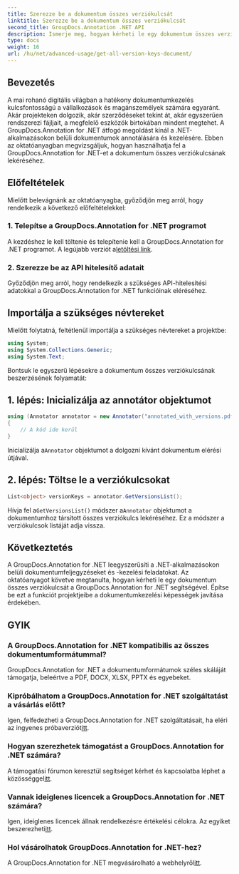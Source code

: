 ```yaml
---
title: Szerezze be a dokumentum összes verziókulcsát
linktitle: Szerezze be a dokumentum összes verziókulcsát
second_title: GroupDocs.Annotation .NET API
description: Ismerje meg, hogyan kérheti le egy dokumentum összes verziókulcsát a GroupDocs.Annotation for .NET segítségével. Növelje dokumentumkezelési képességeit ezzel az átfogó programmal.
type: docs
weight: 16
url: /hu/net/advanced-usage/get-all-version-keys-document/
---
```

## Bevezetés
A mai rohanó digitális világban a hatékony dokumentumkezelés kulcsfontosságú a vállalkozások és magánszemélyek számára egyaránt. Akár projekteken dolgozik, akár szerződéseket tekint át, akár egyszerűen rendszerezi fájljait, a megfelelő eszközök birtokában mindent megtehet. A GroupDocs.Annotation for .NET átfogó megoldást kínál a .NET-alkalmazásokon belüli dokumentumok annotálására és kezelésére. Ebben az oktatóanyagban megvizsgáljuk, hogyan használhatja fel a GroupDocs.Annotation for .NET-et a dokumentum összes verziókulcsának lekéréséhez.
## Előfeltételek
Mielőtt belevágnánk az oktatóanyagba, győződjön meg arról, hogy rendelkezik a következő előfeltételekkel:
### 1. Telepítse a GroupDocs.Annotation for .NET programot
 A kezdéshez le kell töltenie és telepítenie kell a GroupDocs.Annotation for .NET programot. A legújabb verziót a[letöltési link](https://releases.groupdocs.com/annotation/net/).
### 2. Szerezze be az API hitelesítő adatait
Győződjön meg arról, hogy rendelkezik a szükséges API-hitelesítési adatokkal a GroupDocs.Annotation for .NET funkcióinak eléréséhez.

## Importálja a szükséges névtereket
Mielőtt folytatná, feltétlenül importálja a szükséges névtereket a projektbe:
```csharp
using System;
using System.Collections.Generic;
using System.Text;
```

Bontsuk le egyszerű lépésekre a dokumentum összes verziókulcsának beszerzésének folyamatát:
## 1. lépés: Inicializálja az annotátor objektumot
```csharp
using (Annotator annotator = new Annotator("annotated_with_versions.pdf"))
{
    // A kód ide kerül
}
```
 Inicializálja a`Annotator` objektumot a dolgozni kívánt dokumentum elérési útjával.
## 2. lépés: Töltse le a verziókulcsokat
```csharp
List<object> versionKeys = annotator.GetVersionsList();
```
 Hívja fel a`GetVersionsList()` módszer a`Annotator` objektumot a dokumentumhoz társított összes verziókulcs lekéréséhez. Ez a módszer a verziókulcsok listáját adja vissza.

## Következtetés
A GroupDocs.Annotation for .NET leegyszerűsíti a .NET-alkalmazásokon belüli dokumentumfeljegyzéseket és -kezelési feladatokat. Az oktatóanyagot követve megtanulta, hogyan kérheti le egy dokumentum összes verziókulcsát a GroupDocs.Annotation for .NET segítségével. Építse be ezt a funkciót projektjeibe a dokumentumkezelési képességek javítása érdekében.
## GYIK
### A GroupDocs.Annotation for .NET kompatibilis az összes dokumentumformátummal?
GroupDocs.Annotation for .NET a dokumentumformátumok széles skáláját támogatja, beleértve a PDF, DOCX, XLSX, PPTX és egyebeket.
### Kipróbálhatom a GroupDocs.Annotation for .NET szolgáltatást a vásárlás előtt?
 Igen, felfedezheti a GroupDocs.Annotation for .NET szolgáltatásait, ha eléri az ingyenes próbaverziót[itt](https://releases.groupdocs.com/).
### Hogyan szerezhetek támogatást a GroupDocs.Annotation for .NET számára?
 A támogatási fórumon keresztül segítséget kérhet és kapcsolatba léphet a közösséggel[itt](https://forum.groupdocs.com/c/annotation/10).
### Vannak ideiglenes licencek a GroupDocs.Annotation for .NET számára?
 Igen, ideiglenes licencek állnak rendelkezésre értékelési célokra. Az egyiket beszerezheti[itt](https://purchase.groupdocs.com/temporary-license/).
### Hol vásárolhatok GroupDocs.Annotation for .NET-hez?
 A GroupDocs.Annotation for .NET megvásárolható a webhelyről[itt](https://purchase.groupdocs.com/buy).